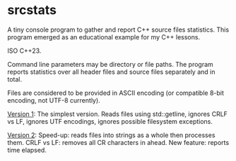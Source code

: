 # srcstats
A tiny console program to gather and report C++ source files statistics.
This program emerged as an educational example for my C++ lessons.

ISO C++23.

Command line parameters may be directory or file paths.
The program reports statistics over all header files and source files separately and in total.

Files are considered to be provided in ASCII encoding (or compatible 8-bit encoding, not UTF-8 currently).

[Version 1](https://github.com/kuvshinovdr/srcstats/blob/ea00f46adf40f9704c5b940d06ad1a5a5eab27b5/srcstats.cpp): The simplest version. Reads files using std::getline, ignores CRLF vs LF, ignores UTF encodings, ignores possible filesystem exceptions.

[Version 2](https://github.com/kuvshinovdr/srcstats/blob/34bc9b2a73cb1d1a44bf641e637e02ea4b09d74a/srcstats.cpp): Speed-up: reads files into strings as a whole then processes them. CRLF vs LF: removes all CR characters in ahead. New feature: reports time elapsed.
